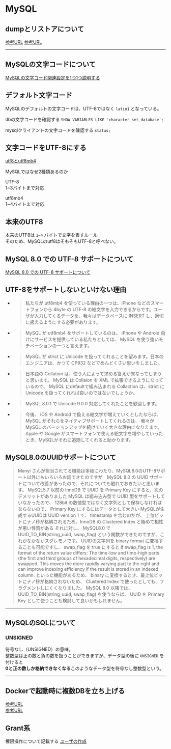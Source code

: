 # MySQL

## dumpとリストアについて

[参考URL](https://tex2e.github.io/blog/database/mysql-dump-restore)
[参考URL](https://qiita.com/PlanetMeron/items/3a41e14607a65bc9b60c)

---

## MySQLの文字コードについて

[MySQLの文字コード関連設定を1つ1つ説明する](https://qiita.com/TanakanoAnchan/items/dc03ac7402c7075e1cad)

## デフォルト文字コード

MySQLのデフォルトの文字コードは、UTF-8ではなく `latin1` となっている。

dbの文字コードを確認する
`SHOW VARIABLES LIKE 'character_set_database';`

mysqlクライアントの文字コードを確認する
`status;`

## 文字コードをUTF-8にする

[utf8とutf8mb4](https://penpen-dev.com/blog/mysql-utf8-utf8mb4/)

MySQLではなぜ2種類あるのか

UTF-8  
1~3バイトまで対応

utf8mb4  
1~4バイトまで対応

## 本来のUTF8

本来のUTF8は `1~4` バイトで文字を表すルール  
そのため、MySQLのutf8はそもそもUTF-8と呼べない。

## MySQL 8.0 での UTF-8 サポートについて

[MySQL 8.0 での UTF-8 サポートについて](https://labs.gree.jp/blog/2017/04/16406/)

## UTF-8をサポートしないといけない理由

- >私たちが utf8mb4 を使っている理由の一つは、iPhone などのスマートフォンから 4byte の UTF-8 の絵文字を入力できるからです。ユーザが入力してくるデータを、我々はデータベースに INSERT し、適切に扱えるようにする必要があります。
- >MySQL が utf8mb4 をサポートしているのは、 iPhone や Android 向けにサービスを提供している私たちとしては、 MySQL を使う強いモチベーションの一つと言えます。
- >MySQL が strict に Unicode を扱ってくれることを望みます。日本のエンジニアは、かつて CP932 などでめんどくさい思いをしました。
- >日本語の Collation は、使う人によって求める答えが異なってしまうと思います。 MySQL は Collaion を XML で拡張できるようになっているので、 MySQL にdefaultで組み込まれる Collaction は、strict に Unicode を扱ってくれれば良いのではないでしょうか。
- >MySQL 8.0.1 で Unicode 9.0.0 対応してくれたことを歓迎します。
- >今後、 iOS や Android で扱える絵文字が増えていくとしたならば、 MySQL がそれらをネイティブサポートしてくれるのは、 我々がMySQL のバージョンアップを続けていく大きな理由になりえます。 Apple や Google がスマートフォンで使える絵文字を増やしていったとき、MySQLがそれに追随してくれると助かります。

## MySQL8.0のUUIDサポートについて

>Manyi さんが担当されてる機能は多岐にわたり、MySQL8.0のUTF-8サポート以外にもいろいろお話できたのですが　MySQL 8.0 の UUID サポートについて改善があったので、それについても触れておきたいと思います。
>MySQL5.7 以前の InnoDB で UUID を Primary Key にすると、次のデメリットがありました
>MySQL は組み込み型で UUID 型をサポートしていなかったので、 128bit の数値型ではなく文字列として保存しなければならないので、 Primary Key にするにはデータとして大きい
>MySQLが生成するUUIDは UUID version 1 で、 timestamp を含むのだが、 上位ビットにナノ秒が格納されるため、InnoDB の Clustered Index と極めて相性が悪い性質がある
>それに対し、 MySQL8.0 で UUID_TO_BIN(string_uuid, swap_flag) という関数ができたのですが、これがなかなかスグレモノです。 UUIDの文字列を binary format に変換することも可能ですし、 swap_flag を true にすると
>If swap_flag is 1, the format of the return value differs: The time-low and time-high parts (the first and third groups of hexadecimal digits, respectively) are swapped. This moves the more rapidly varying part to the right and can improve indexing efficiency if the result is stored in an indexed column.
>といった機能があるため、 binary に変換するとき、最上位ビットにナノ秒が格納されないため、 Clustered Index で使ったとしても、フラグメントしにくくなりました。
>MySQL 8.0 以降では、 UUID_TO_BIN(string_uuid, swap_flag) を使うならば、 UUID を Primary Key として使うことも検討して良いかもしれません。

---

## MySQLのSQLについて

### UNSIGNED

符号なし（UNSIGNED）の意味。  
整数型は正の数と負の数を扱うことができますが、データ型の後に `UNSIGNED` を付けると  
**0と正の数しか格納できなくなる**このようなデータ型を符号なし整数型という。

---

## Dockerで起動時に複数DBを立ち上げる

[参考URL](https://ysuzuki19.github.io/post/docker-mysql-postgres-multiple-databases)  
[参考URL](https://onexlab-io.medium.com/docker-compose-mysql-multiple-database-fe640938e06b)

## Grant系

権限操作について記載する
[ユーザの作成](https://qiita.com/ritukiii/items/afdc91e68d0cf3e0f383)
